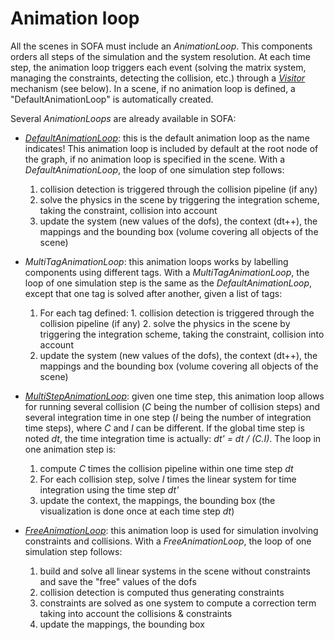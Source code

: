 Animation loop
==============

All the scenes in SOFA must include an _AnimationLoop_. This components orders all steps of the simulation and the system resolution. At each time step, the animation loop triggers each event (solving the matrix system, managing the constraints, detecting the collision, etc.) through a [_Visitor_](https://www.sofa-framework.org/community/doc/main-principles/visitors/) mechanism (see below). In a scene, if no animation loop is defined, a "DefaultAnimationLoop" is automatically created.

Several _AnimationLoops_ are already available in SOFA:

* [_DefaultAnimationLoop_](https://www.sofa-framework.org/community/doc/using-sofa/components/animationloop/defaultanimationloop/):
  this is the default animation loop as the name indicates! This animation loop is included by default at the root node of the graph, if no animation loop is specified in the scene. With a _DefaultAnimationLoop_, the loop of one simulation step follows:

    1. collision detection is triggered through the collision pipeline (if any)
    2. solve the physics in the scene by triggering the integration scheme, taking the constraint, collision into account
    3. update the system (new values of the dofs), the context (dt++), the mappings and the bounding box (volume covering all objects of the scene)

* _MultiTagAnimationLoop_:
  this animation loops works by labelling components using different tags. With a _MultiTagAnimationLoop_, the loop of one simulation step is the same as the _DefaultAnimationLoop_, except that one tag is solved after another, given a list of tags:

    1. For each tag defined:
      1. collision detection is triggered through the collision pipeline (if any)
      2. solve the physics in the scene by triggering the integration scheme, taking the constraint, collision into account
    2. update the system (new values of the dofs), the context (dt++), the mappings and the bounding box (volume covering all objects of the scene)

* [_MultiStepAnimationLoop_](https://www.sofa-framework.org/community/doc/using-sofa/components/animationloop/multistepanimationloop/):
  given one time step, this animation loop allows for running several collision (_C_ being the number of collision steps) and several integration time in one step (_I_ being the number of integration time steps), where _C_ and _I_ can be different. If the global time step is noted _dt_, the time integration time is actually: _dt' = dt / (C.I)_. The loop in one animation step is:
  
    1. compute _C_ times the collision pipeline within one time step _dt_
    2. For each collision step, solve _I_ times the linear system for time integration using the time step _dt'_
    3. update the context, the mappings, the bounding box (the visualization is done once at each time step _dt_)

* [_FreeAnimationLoop_](https://www.sofa-framework.org/community/doc/using-sofa/components/animationloop/freemotionanimationloop/):
  this animation loop is used for simulation involving constraints and collisions. With a _FreeAnimationLoop_, the loop of one simulation step follows:
  
    1. build and solve all linear systems in the scene without constraints and save the "free" values of the dofs
    2. collision detection is computed thus generating constraints
    3. constraints are solved as one system to compute a correction term taking into account the collisions & constraints
    4. update the mappings, the bounding box

